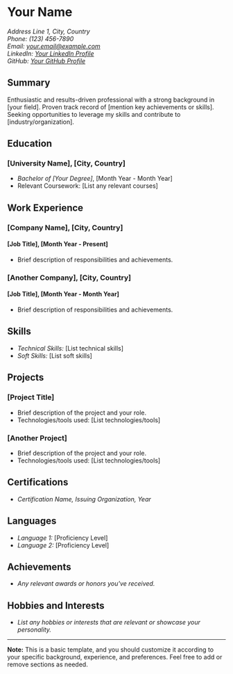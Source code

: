 # Your Name
*Address Line 1, City, Country*  
*Phone: (123) 456-7890*  
*Email: your.email@example.com*  
*LinkedIn: [Your LinkedIn Profile](https://www.linkedin.com/in/yourprofile)*  
*GitHub: [Your GitHub Profile](https://github.com/yourusername)*

## Summary
Enthusiastic and results-driven professional with a strong background in [your field]. Proven track record of [mention key achievements or skills]. Seeking opportunities to leverage my skills and contribute to [industry/organization].

## Education
### [University Name], [City, Country]
- *Bachelor of [Your Degree]*, [Month Year - Month Year]
- Relevant Coursework: [List any relevant courses]

## Work Experience
### [Company Name], [City, Country]
#### [Job Title], [Month Year - Present]
- Brief description of responsibilities and achievements.

### [Another Company], [City, Country]
#### [Job Title], [Month Year - Month Year]
- Brief description of responsibilities and achievements.

## Skills
- *Technical Skills:* [List technical skills]
- *Soft Skills:* [List soft skills]

## Projects
### [Project Title]
- Brief description of the project and your role.
- Technologies/tools used: [List technologies/tools]

### [Another Project]
- Brief description of the project and your role.
- Technologies/tools used: [List technologies/tools]

## Certifications
- *Certification Name, Issuing Organization, Year*

## Languages
- *Language 1:* [Proficiency Level]
- *Language 2:* [Proficiency Level]

## Achievements
- *Any relevant awards or honors you've received.*

## Hobbies and Interests
- *List any hobbies or interests that are relevant or showcase your personality.*

---

**Note:** This is a basic template, and you should customize it according to your specific background, experience, and preferences. Feel free to add or remove sections as needed.
